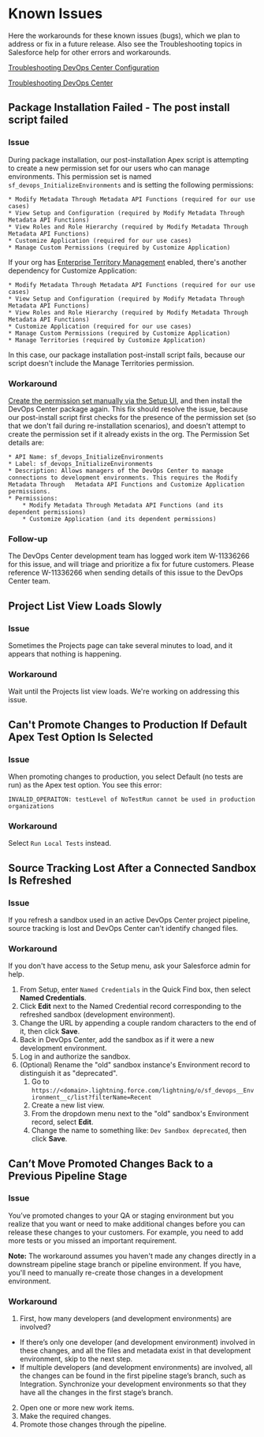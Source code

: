 # Known Issues

Here the workarounds for these known issues (bugs), which we plan to address or fix in a future release. Also see the Troubleshooting topics in Salesforce help for other errors and workarounds.

[Troubleshooting DevOps Center Configuration](https://help.salesforce.com/s/articleView?id=sf.devops_center_troubleshooting_setup.htm)

[Troubleshooting DevOps Center](https://help.salesforce.com/s/articleView?id=sf.devops_center_troubleshooting.htm)

## Package Installation Failed - The post install script failed

### Issue
During package installation, our post-installation Apex script is attempting to create a new permission set for our users who can manage environments. This permission set is named `sf_devops_InitializeEnvironments` and is setting the following permissions:

    * Modify Metadata Through Metadata API Functions (required for our use cases)
    * View Setup and Configuration (required by Modify Metadata Through Metadata API Functions)
    * View Roles and Role Hierarchy (required by Modify Metadata Through Metadata API Functions) 
    * Customize Application (required for our use cases)
    * Manage Custom Permissions (required by Customize Application)

If your org has [Enterprise Territory Management](https://help.salesforce.com/s/articleView?id=sf.tm2_intro.htm&type=5) enabled, there's another dependency for Customize Application:

    * Modify Metadata Through Metadata API Functions (required for our use cases)
    * View Setup and Configuration (required by Modify Metadata Through Metadata API Functions)
    * View Roles and Role Hierarchy (required by Modify Metadata Through Metadata API Functions)
    * Customize Application (required for our use cases)
    * Manage Custom Permissions (required by Customize Application)
    * Manage Territories (required by Customize Application)

In this case, our package installation post-install script fails, because our script doesn't include the Manage Territories permission.

### Workaround
[Create the permission set manually via the Setup UI](https://help.salesforce.com/s/articleView?id=sf.perm_sets_create.htm&type=5), and then install the DevOps Center package again. This fix should resolve the issue, because our post-install script first checks for the presence of the permission set (so that we don't fail during re-installation scenarios), and doesn't attempt to create the permission set if it already exists in the org. The Permission Set details are:

    * API Name: sf_devops_InitializeEnvironments
    * Label: sf_devops_InitializeEnvironments
    * Description: Allows managers of the DevOps Center to manage connections to development environments. This requires the Modify Metadata Through   Metadata API Functions and Customize Application permissions.
    * Permissions:
        * Modify Metadata Through Metadata API Functions (and its dependent permissions)
        * Customize Application (and its dependent permissions)

### Follow-up
The DevOps Center development team has logged work item W-11336266 for this issue, and will triage and prioritize a fix for future customers. Please reference W-11336266 when sending details of this issue to the DevOps Center team.

## Project List View Loads Slowly

### Issue
Sometimes the Projects page can take several minutes to load, and it appears that nothing is happening. 

### Workaround
Wait until the Projects list view loads. We're working on addressing this issue.

## Can't Promote Changes to Production If Default Apex Test Option Is Selected

### Issue
When promoting changes to production, you select Default (no tests are run) as the Apex test option. You see this error:

```
INVALID_OPERAITON: testLevel of NoTestRun cannot be used in production organizations
```

### Workaround
Select `Run Local Tests` instead.

## Source Tracking Lost After a Connected Sandbox Is Refreshed

### Issue
If you refresh a sandbox used in an active DevOps Center project pipeline, source tracking is lost and DevOps Center can't identify changed files. 

### Workaround
If you don't have access to the Setup menu, ask your Salesforce admin for help.

1. From Setup, enter `Named Credentials` in the Quick Find box, then select **Named Credentials**.
2. Click **Edit** next to the Named Credential record corresponding to the refreshed sandbox (development environment).
3. Change the URL by appending a couple random characters to the end of it, then click **Save**.
4. Back in DevOps Center, add the sandbox as if it were a new development environment.
5. Log in and authorize the sandbox.
6. (Optional) Rename the "old" sandbox instance's Environment record to distinguish it as "deprecated".
    1. Go to `https://<domain>.lightning.force.com/lightning/o/sf_devops__Environment__c/list?filterName=Recent`
    2. Create a new list view.
    3. From the dropdown menu next to the "old" sandbox's Environment record, select **Edit**.
    4. Change the name to something like: `Dev Sandbox deprecated`, then click **Save**.

## Can’t Move Promoted Changes Back to a Previous Pipeline Stage

### Issue
You’ve promoted changes to your QA or staging environment but you realize that you want or need to make additional changes before you can release these changes to your customers. For example, you need to add more tests or you missed an important requirement.

**Note:** The workaround assumes you haven't made any changes directly in a downstream pipeline stage branch or pipeline environment. If you have, you'll need to manually re-create those changes in a development environment.

### Workaround
1. First, how many developers (and development environments) are involved?

- If there’s only one developer (and development environment) involved in these changes, and all the files and metadata exist in that development environment, skip to the next step. 
- If multiple developers (and development environments) are involved, all the changes can be found in the first pipeline stage’s branch, such as Integration. Synchronize your development environments so that they have all the changes in the first stage’s branch. 

2. Open one or more new work items.
2. Make the required changes.
2. Promote those changes through the pipeline.

